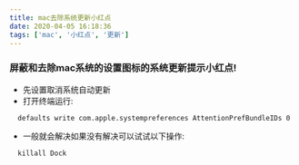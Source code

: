 ```yaml
---
title: mac去除系统更新小红点
date: 2020-04-05 16:18:36
tags: ['mac', '小红点', '更新']
---
```


### 屏蔽和去除mac系统的设置图标的系统更新提示小红点!
  - 先设置取消系统自动更新
  - 打开终端运行:
```shell
  defaults write com.apple.systempreferences AttentionPrefBundleIDs 0
```
  - 一般就会解决如果没有解决可以试试以下操作:
```shell
  killall Dock
```


